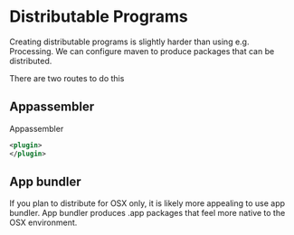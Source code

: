 # Distributable Programs

Creating distributable programs is slightly harder than using e.g. Processing. We can configure maven to produce packages that can be distributed.

There are two routes to do this

## Appassembler

Appassembler 
```xml
<plugin>
</plugin>
```

## App bundler 

If you plan to distribute for OSX only, it is likely more appealing to use app bundler. App bundler produces .app packages that feel more native to the OSX environment.

